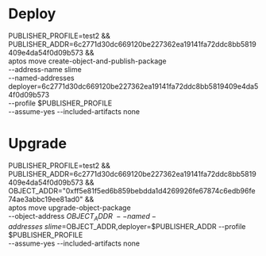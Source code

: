 
# Deploy 
PUBLISHER_PROFILE=test2 && \
PUBLISHER_ADDR=6c2771d30dc669120be227362ea19141fa72ddc8bb5819409e4da54f0d09b573 && \
aptos move create-object-and-publish-package \
--address-name slime \
--named-addresses \
deployer=6c2771d30dc669120be227362ea19141fa72ddc8bb5819409e4da54f0d09b573 \
--profile $PUBLISHER_PROFILE \
--assume-yes --included-artifacts none

# Upgrade
PUBLISHER_PROFILE=test2 && \
PUBLISHER_ADDR=6c2771d30dc669120be227362ea19141fa72ddc8bb5819409e4da54f0d09b573  && \
OBJECT_ADDR="0xff5e81f5ed6b859bebdda1d4269926fe67874c6edb96fe74ae3abbc19ee81ad0" && \
aptos move upgrade-object-package \
--object-address $OBJECT_ADDR \
--named-addresses \
slime=$OBJECT_ADDR,deployer=$PUBLISHER_ADDR --profile $PUBLISHER_PROFILE \
--assume-yes --included-artifacts none